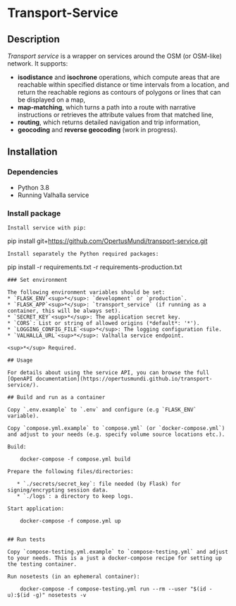 # Transport-Service

## Description

*Transport service* is a wrapper on services around the OSM (or OSM-like) network. It supports:

- **isodistance** and **isochrone** operations, which compute areas that are reachable within specified distance or time intervals from a location, and return the reachable regions as contours of polygons or lines that can be displayed on a map,
- **map-matching**, which turns a path into a route with narrative instructions or retrieves the attribute values from that matched line,
- **routing**, which returns detailed navigation and trip information,
- **geocoding** and **reverse geocoding** (work in progress).

## Installation

### Dependencies

* Python 3.8
* Running Valhalla service

### Install package
```
Install service with pip:
```
pip install git+https://github.com/OpertusMundi/transport-service.git
```
Install separately the Python required packages:
```
pip install -r requirements.txt -r requirements-production.txt
```
### Set environment

The following environment variables should be set:
* `FLASK_ENV`<sup>*</sup>: `development` or `production`.
* `FLASK_APP`<sup>*</sup>: `transport_service` (if running as a container, this will be always set).
* `SECRET_KEY`<sup>*</sup>: The application secret key.
* `CORS`: List or string of allowed origins (*default*: '*').
* `LOGGING_CONFIG_FILE`<sup>*</sup>: The logging configuration file.
* `VALHALLA_URL`<sup>*</sup>: Valhalla service endpoint.

<sup>*</sup> Required.

## Usage

For details about using the service API, you can browse the full [OpenAPI documentation](https://opertusmundi.github.io/transport-service/).

## Build and run as a container

Copy `.env.example` to `.env` and configure (e.g `FLASK_ENV` variable).

Copy `compose.yml.example` to `compose.yml` (or `docker-compose.yml`) and adjust to your needs (e.g. specify volume source locations etc.).

Build:

    docker-compose -f compose.yml build

Prepare the following files/directories:

   * `./secrets/secret_key`: file needed (by Flask) for signing/encrypting session data.
   * `./logs`: a directory to keep logs.

Start application:

    docker-compose -f compose.yml up


## Run tests

Copy `compose-testing.yml.example` to `compose-testing.yml` and adjust to your needs. This is a just a docker-compose recipe for setting up the testing container.

Run nosetests (in an ephemeral container):

    docker-compose -f compose-testing.yml run --rm --user "$(id -u):$(id -g)" nosetests -v
